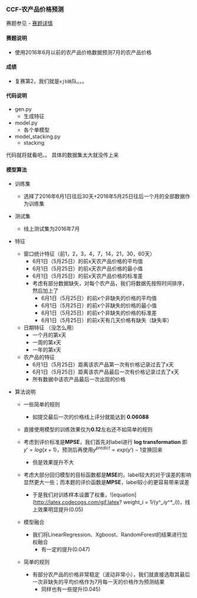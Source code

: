 ### CCF-农产品价格预测

赛题参见 - [赛题详情](http://datafountain.cn/data/science/player/competition/detail/description/244)

#### 赛题说明
- 使用2016年6月以前的农产品价格数据预测7月的农产品价格

#### 成绩
- 复赛第2，我们就是`xjb搞`队。。。

#### 代码说明
- gen.py
	- 生成特征
- model.py
	- 各个单模型
- model_stacking.py
	- stacking

代码就将就看吧。。 具体的数据集太大就没传上来

#### 模型算法
- 训练集
	- 选择了2016年6月1日往后30天+2016年5月25日往后一个月的全部数据作为训练集

- 测试集
	- 线上测试集为2016年7月

- 特征
	- 窗口统计特征（前1，2，3，4，7，14，21，30，60天）
		- 6月1日（5月25日）的前x天农产品价格的平均值
		- 6月1日（5月25日）的前x天农产品价格的最小值
		- 6月1日（5月25日）的前x天农产品价格的标准差
		- 考虑有部分数据缺失，对每个农产品，我们将数据先按照时间排序，然后加上了
			- 6月1日（5月25日）的前x个非缺失的价格的平均值
			- 6月1日（5月25日）的前x个非缺失的价格的最小值
			- 6月1日（5月25日）的前x个非缺失的价格的标准差
			- 6月1日（5月25日）的前x天有几天价格有缺失（缺失率）
	- 日期特征 （没怎么用）
		 - 一个月的第x天
		 - 一周的第x天
		 - 一年的第x天 
	- 农产品的特征
		- 6月1日（5月25日）距离该农产品第一次有价格记录过去了x天
		- 6月1日（5月25日）距离该农产品最后一次有价格记录过去了x天
		- 所有数据中该农产品最后一次出现的价格

- 算法说明
	- 一些简单的规则
		- 如提交最后一次的价格线上评分就能达到 **0.06088**
	- 直接使用模型的训练效果仅为**0.12**左右还不如简单的规则
	- 考虑到评价标准是**MPSE**，我们首先对label进行 **log transformation** 即$y\prime = log(x+1)$，预测后再使用$y^{predict} = exp(y\prime) - 1$变换回来
		- 但是效果提升不大
	- 考虑大部分回归模型的目标函数都是**MSE**的，label较大的对于误差的影响显然更大一些；而本题的评价函数是**MPSE**，label较小的更容易带来误差
		- 于是我们对训练样本设置了权重，![equation](http://latex.codecogs.com/gif.latex? weight_i = 1/(y^*_i*y^*_i))，线上效果明显提升(0.05)

	- 模型融合
		- 我们将LinearRegression、Xgboost、RandomForest的结果进行加权融合
			- 有一定的提升(0.047)
	
	- 简单的规则
		- 有部分农产品的价格非常稳定（波动非常小），我们就直接选取其最后一次非缺失的平均价格作为7月每一天的价格作为预测结果
			- 同样也有一些提升(0.045)
